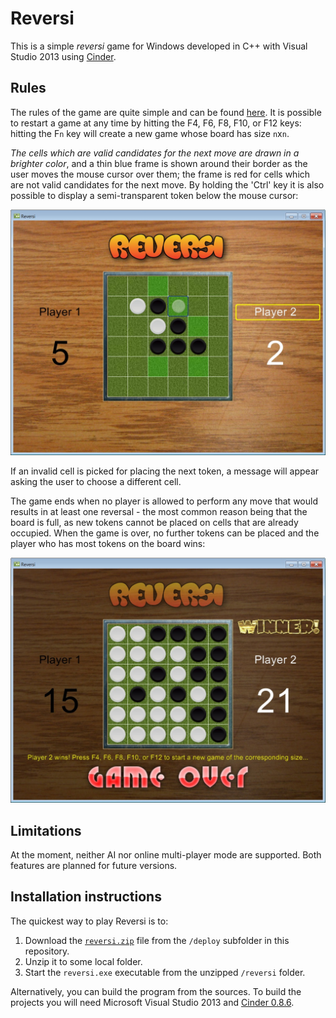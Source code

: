 # Reversi

This is a simple *reversi* game for Windows developed in C++ with Visual Studio 2013 using [Cinder](http://libcinder.org/).

## Rules

The rules of the game are quite simple and can be found [here](http://en.wikipedia.org/wiki/Reversi#Rules). It is possible to restart a game at any time by hitting the F4, F6, F8, F10, or F12 keys: hitting the F`n` key will create a new game whose board has size `n`x`n`.

*The cells which are valid candidates for the next move are drawn in a brighter color*, and a thin blue frame is shown around their border as the user moves the mouse cursor over them; the frame is red for cells which are not valid candidates for the next move. By holding the 'Ctrl' key it is also possible to display a semi-transparent token below the mouse cursor:

![Next move screenshot](https://github.com/andyprowl/reversi/blob/master/screenshots/screenshot02.jpg)

If an invalid cell is picked for placing the next token, a message will appear asking the user to choose a different cell.

The game ends when no player is allowed to perform any move that would results in at least one reversal - the most common reason being that the board is full, as new tokens cannot be placed on cells that are already occupied. When the game is over, no further tokens can be placed and the player who has most tokens on the board wins:  

![Game over screenshot](https://github.com/andyprowl/reversi/blob/master/screenshots/screenshot01.jpg)

## Limitations

At the moment, neither AI nor online multi-player mode are supported. Both features are planned for future versions.

## Installation instructions

The quickest way to play Reversi is to:

 1. Download the [`reversi.zip`](https://github.com/andyprowl/reversi/raw/master/deploy/reversi.zip) file from the `/deploy` subfolder in this repository.
 2. Unzip it to some local folder. 
 3. Start the `reversi.exe` executable from the unzipped `/reversi` folder.

Alternatively, you can build the program from the sources. To build the projects you will need Microsoft Visual Studio 2013 and [Cinder 0.8.6](http://libcinder.org/blog/posts/9_cinder-086-released/).
